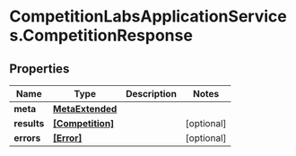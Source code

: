 # CompetitionLabsApplicationServices.CompetitionResponse

## Properties

Name | Type | Description | Notes
------------ | ------------- | ------------- | -------------
**meta** | [**MetaExtended**](MetaExtended.md) |  | 
**results** | [**[Competition]**](Competition.md) |  | [optional] 
**errors** | [**[Error]**](Error.md) |  | [optional] 


